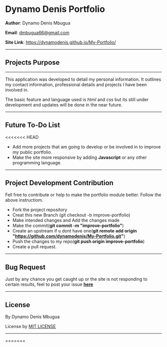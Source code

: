 # Dynamo Denis Portfolio
**Author**: Dynamo Denis Mbugua

**Email**: dmbugua66@gmail.com

**Site Link**: https://dynamodenis.github.io/My-Portfolio/

---
## Projects Purpose
---
This application was developed to detail my personal information. It outlines my contact information, professional details and projects I have been involved in. 

The basic feature and language used is _html_ and _css_ but its still under development and updates will be done in the near future.

---
## Future To-Do List 

<<<<<<< HEAD
- Add more projects that am going to develop or be involved in to improve my public portfolio.
- Make the site more responsive by adding __Javascript__ or any other programming language.

---
## Project Development Contribution

Fell free to contribute or help to make the portfolio module better. Follow the above instructiom.

- Fork the project repository
- Creat this new Branch (git checkout -b improve-portfolio)
- Make intended changes and Add the changes made
- Make the commit(**git commit -m "improve-portfolio"**)
- Create an upstream if u dont have one(**git remote add origin "https://github.com/dynamodenis/My-Portfolio.git"**)
- Push the changes to my repo(**git push origin improve-portfolio**)
- Create a pull request.

---
## Bug Request

Just by any chance you get caught up or the site is not responding to certain results, feel to post your issue [**here**](https://github.com/dynamodenis/My-Portfolio/issues/new)

---
## License
By Dynamo Denis Mbugua

License by [MIT LICENSE](LICENSE.txt)

---
=======

